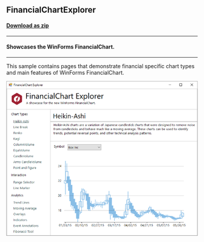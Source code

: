 ## FinancialChartExplorer
#### [Download as zip](https://grapecity.github.io/DownGit/#/home?url=https://github.com/GrapeCity/ComponentOne-WinForms-Samples/tree/master/NetFramework\FlexChart\CS\FinancialChartExplorer)
____
#### Showcases the WinForms FinancialChart.
____
This sample contains pages that demonstrate financial specific chart types and main features of WinForms FinancialChart.

![screenshot](screenshot.png)
